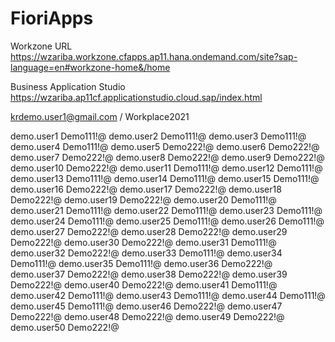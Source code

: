 # FioriApps



Workzone URL
https://wzariba.workzone.cfapps.ap11.hana.ondemand.com/site?sap-language=en#workzone-home&/home

Business Application Studio
https://wzariba.ap11cf.applicationstudio.cloud.sap/index.html


krdemo.user1@gmail.com / Workplace2021

demo.user1	Demo111!@
demo.user2	Demo111!@
demo.user3	Demo111!@
demo.user4	Demo111!@
demo.user5	Demo222!@
demo.user6	Demo222!@
demo.user7	Demo222!@
demo.user8	Demo222!@
demo.user9	Demo222!@
demo.user10	Demo222!@
demo.user11	Demo111!@
demo.user12	Demo111!@
demo.user13	Demo111!@
demo.user14	Demo111!@
demo.user15	Demo111!@
demo.user16	Demo222!@
demo.user17	Demo222!@
demo.user18	Demo222!@
demo.user19	Demo222!@
demo.user20	Demo111!@
demo.user21	Demo111!@
demo.user22	Demo111!@
demo.user23	Demo111!@
demo.user24	Demo111!@
demo.user25	Demo111!@
demo.user26	Demo111!@
demo.user27	Demo222!@
demo.user28	Demo222!@
demo.user29	Demo222!@
demo.user30	Demo222!@
demo.user31	Demo111!@
demo.user32	Demo222!@
demo.user33	Demo111!@
demo.user34	Demo111!@
demo.user35	Demo111!@
demo.user36	Demo222!@
demo.user37	Demo222!@
demo.user38	Demo222!@
demo.user39	Demo222!@
demo.user40	Demo222!@
demo.user41	Demo111!@
demo.user42	Demo111!@
demo.user43	Demo111!@
demo.user44	Demo111!@
demo.user45	Demo111!@
demo.user46	Demo222!@
demo.user47	Demo222!@
demo.user48	Demo222!@
demo.user49	Demo222!@
demo.user50	Demo222!@
